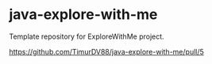 # java-explore-with-me
Template repository for ExploreWithMe project.

https://github.com/TimurDV88/java-explore-with-me/pull/5

